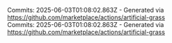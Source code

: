 Commits: 2025-06-03T01:08:02.863Z - Generated via https://github.com/marketplace/actions/artificial-grass
<br>
Commits: 2025-06-03T01:08:02.863Z - Generated via https://github.com/marketplace/actions/artificial-grass
<br>
